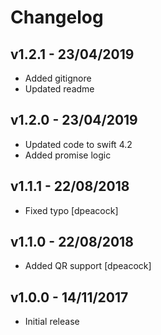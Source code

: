 # Changelog

## v1.2.1 - 23/04/2019

- Added gitignore
- Updated readme

## v1.2.0 - 23/04/2019

- Updated code to swift 4.2
- Added promise logic

## v1.1.1 - 22/08/2018

- Fixed typo [dpeacock]

## v1.1.0 - 22/08/2018

- Added QR support [dpeacock]

## v1.0.0 - 14/11/2017

- Initial release